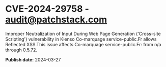 # CVE-2024-29758 - audit@patchstack.com

Improper Neutralization of Input During Web Page Generation ('Cross-site Scripting') vulnerability in Kienso Co-marquage service-public.Fr allows Reflected XSS.This issue affects Co-marquage service-public.Fr: from n/a through 0.5.72.



**Publish date:** 2024-03-27
